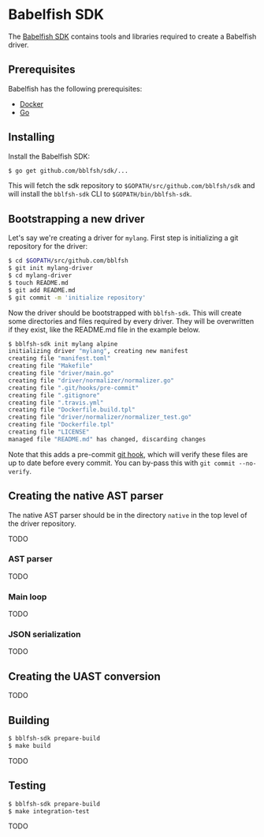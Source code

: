 
# Babelfish SDK

The [Babelfish SDK](https://github.com/bblfsh/sdk/) contains tools and libraries
required to create a Babelfish driver.

## Prerequisites

Babelfish has the following prerequisites:

* [Docker](https://www.docker.com/get-docker)
* [Go](https://golang.org/dl/)

## Installing

Install the Babelfish SDK:

```bash
$ go get github.com/bblfsh/sdk/...
```

This will fetch the sdk repository to `$GOPATH/src/github.com/bblfsh/sdk` and
will install the `bblfsh-sdk` CLI to `$GOPATH/bin/bblfsh-sdk`.

## Bootstrapping a new driver

Let's say we're creating a driver for `mylang`. First step is initializing a git
repository for the driver:

```bash
$ cd $GOPATH/src/github.com/bblfsh
$ git init mylang-driver
$ cd mylang-driver
$ touch README.md
$ git add README.md
$ git commit -m 'initialize repository'
```

Now the driver should be bootstrapped with `bblfsh-sdk`. This will create some
directories and files required by every driver. They will be overwritten if they
exist, like the README.md file in the example below.

```bash
$ bblfsh-sdk init mylang alpine
initializing driver "mylang", creating new manifest
creating file "manifest.toml"
creating file "Makefile"
creating file "driver/main.go"
creating file "driver/normalizer/normalizer.go"
creating file ".git/hooks/pre-commit"
creating file ".gitignore"
creating file ".travis.yml"
creating file "Dockerfile.build.tpl"
creating file "driver/normalizer/normalizer_test.go"
creating file "Dockerfile.tpl"
creating file "LICENSE"
managed file "README.md" has changed, discarding changes
```

Note that this adds a pre-commit [git hook](https://git-scm.com/book/en/v2/Customizing-Git-Git-Hooks),
which will verify these files are up to date before every commit. You can
by-pass this with `git commit --no-verify`.

## Creating the native AST parser

The native AST parser should be in the directory `native` in the top level of the
driver repository.

TODO

### AST parser

TODO

### Main loop

TODO

### JSON serialization

TODO

## Creating the UAST conversion

TODO

## Building

```bash
$ bblfsh-sdk prepare-build
$ make build
```

TODO

## Testing

```bash
$ bblfsh-sdk prepare-build
$ make integration-test
```

TODO